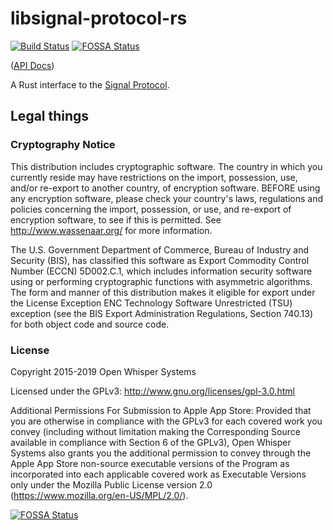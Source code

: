 # libsignal-protocol-rs

[![Build Status](https://travis-ci.com/Michael-F-Bryan/libsignal-protocol-rs.svg?branch=master)](https://travis-ci.com/Michael-F-Bryan/libsignal-protocol-rs)
[![FOSSA Status](https://app.fossa.io/api/projects/git%2Bgithub.com%2FMichael-F-Bryan%2Flibsignal-protocol-rs.svg?type=shield)](https://app.fossa.io/projects/git%2Bgithub.com%2FMichael-F-Bryan%2Flibsignal-protocol-rs?ref=badge_shield)

([API Docs])

A Rust interface to the [Signal Protocol][upstream].

## Legal things

### Cryptography Notice

This distribution includes cryptographic software. The country in which you
currently reside may have restrictions on the import, possession, use, and/or
re-export to another country, of encryption software. BEFORE using any
encryption software, please check your country's laws, regulations and
policies concerning the import, possession, or use, and re-export of
encryption software, to see if this is permitted. See
<http://www.wassenaar.org/> for more information.

The U.S. Government Department of Commerce, Bureau of Industry and Security
(BIS), has classified this software as Export Commodity Control Number (ECCN)
5D002.C.1, which includes information security software using or performing
cryptographic functions with asymmetric algorithms. The form and manner of
this distribution makes it eligible for export under the License Exception
ENC Technology Software Unrestricted (TSU) exception (see the BIS Export
Administration Regulations, Section 740.13) for both object code and source
code.

### License

Copyright 2015-2019 Open Whisper Systems

Licensed under the GPLv3: http://www.gnu.org/licenses/gpl-3.0.html

Additional Permissions For Submission to Apple App Store: Provided that you
are otherwise in compliance with the GPLv3 for each covered work you convey
(including without limitation making the Corresponding Source available in
compliance with Section 6 of the GPLv3), Open Whisper Systems also grants you
the additional permission to convey through the Apple App Store non-source
executable versions of the Program as incorporated into each applicable
covered work as Executable Versions only under the Mozilla Public License
version 2.0 (https://www.mozilla.org/en-US/MPL/2.0/).

[![FOSSA Status](https://app.fossa.io/api/projects/git%2Bgithub.com%2FMichael-F-Bryan%2Flibsignal-protocol-rs.svg?type=large)](https://app.fossa.io/projects/git%2Bgithub.com%2FMichael-F-Bryan%2Flibsignal-protocol-rs?ref=badge_large)

[API Docs]: https://michael-f-bryan.github.io/libsignal-protocol-rs
[upstream]: https://github.com/signalapp/libsignal-protocol-c